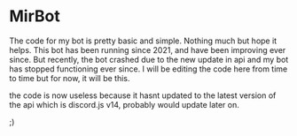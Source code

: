 # MirBot
The code for my bot is pretty basic and simple. Nothing much but hope it helps.
This bot has been running since 2021, and have been improving ever since. But recently, the bot crashed due to the new update in api and my bot has stopped functioning ever since. I will be editing the code here from time to time but for now, it will be this.

the code is now useless because it hasnt updated to the latest version of the api which is discord.js v14, probably would update later on. 


;)
